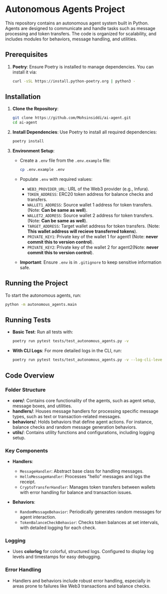 # Autonomous Agents Project

This repository contains an autonomous agent system built in Python. Agents are designed to communicate and handle tasks such as message processing and token transfers. The code is organized for scalability, and includes modules for behaviors, message handling, and utilities.

## Prerequisites

1. **Poetry**: Ensure Poetry is installed to manage dependencies. You can install it via:
   ```bash
   curl -sSL https://install.python-poetry.org | python3 -
   ```

## Installation

1. **Clone the Repository**:

   ```bash
   git clone https://github.com/Mohsinsiddi/ai-agent.git
   cd ai-agent
   ```

2. **Install Dependencies**:
   Use Poetry to install all required dependencies:

   ```bash
   poetry install
   ```

3. **Environment Setup**:

   - Create a `.env` file from the `.env.example` file:
     ```bash
     cp .env.example .env
     ```
   - Populate `.env` with required values:

     - `WEB3_PROVIDER_URL`: URL of the Web3 provider (e.g., Infura).
     - `TOKEN_ADDRESS`: ERC20 token address for balance checks and transfers.
     - `WALLET1_ADDRESS`: Source wallet 1 address for token transfers. (Note: **Can be same as well**).
     - `WALLET2_ADDRESS`: Source wallet 2 address for token transfers. (Note: **Can be same as well**).
     - `TARGET_ADDRESS`: Target wallet address for token transfers. (Note: **This wallet address will recieve transferred tokens**).
     - `PRIVATE_KEY1`: Private key of the wallet 1 for agent1 (Note: **never commit this to version control**).
     - `PRIVATE_KEY2`: Private key of the wallet 2 for agent2(Note: **never commit this to version control**).

   - **Important**: Ensure `.env` is in `.gitignore` to keep sensitive information safe.

## Running the Project

To start the autonomous agents, run:

```bash
python -m autonomous_agents.main
```

## Running Tests

- **Basic Test**: Run all tests with:
  ```bash
  poetry run pytest tests/test_autonomous_agents.py -v
  ```
- **With CLI Logs**: For more detailed logs in the CLI, run:
  ```bash
  poetry run pytest tests/test_autonomous_agents.py -v --log-cli-level=DEBUG
  ```

## Code Overview

### Folder Structure

- **core/**: Contains core functionality of the agents, such as agent setup, message boxes, and utilities.
- **handlers/**: Houses message handlers for processing specific message types, such as text or transaction-related messages.
- **behaviors/**: Holds behaviors that define agent actions. For instance, balance checks and random message generation behaviors.
- **utils/**: Contains utility functions and configurations, including logging setup.

### Key Components

- **Handlers**:

  - `MessageHandler`: Abstract base class for handling messages.
  - `HelloMessageHandler`: Processes "hello" messages and logs the receipt.
  - `CryptoTransferHandler`: Manages token transfers between wallets with error handling for balance and transaction issues.

- **Behaviors**:
  - `RandomMessageBehavior`: Periodically generates random messages for agent interaction.
  - `TokenBalanceCheckBehavior`: Checks token balances at set intervals, with detailed logging for each check.

### Logging

- Uses **colorlog** for colorful, structured logs. Configured to display log levels and timestamps for easy debugging.

### Error Handling

- Handlers and behaviors include robust error handling, especially in areas prone to failures like Web3 transactions and balance checks.
